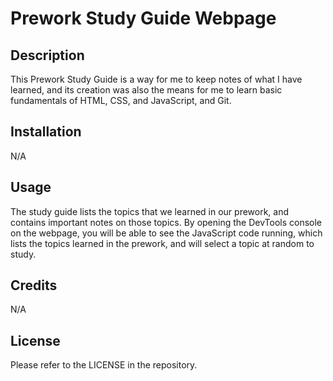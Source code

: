 # Prework Study Guide Webpage

## Description

This Prework Study Guide is a way for me to keep notes of what I have learned, and its creation was also the means for me to learn basic fundamentals of HTML, CSS, and JavaScript, and Git.

## Installation

N/A

## Usage

The study guide lists the topics that we learned in our prework, and contains important notes on those topics. By opening the DevTools console on the webpage, you will be able to see the JavaScript code running, which lists the topics learned in the prework, and will select a topic at random to study.

## Credits

N/A

## License

Please refer to the LICENSE in the repository.